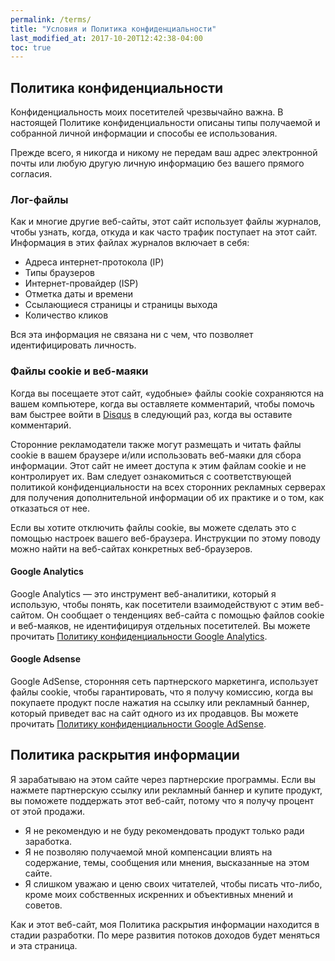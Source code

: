 ```yaml
---
permalink: /terms/
title: "Условия и Политика конфиденциальности"
last_modified_at: 2017-10-20T12:42:38-04:00
toc: true
---
```


## Политика конфиденциальности

Конфиденциальность моих посетителей чрезвычайно важна. В настоящей Политике конфиденциальности описаны типы получаемой и собранной личной информации и способы ее использования.

Прежде всего, я никогда и никому не передам ваш адрес электронной почты или любую другую личную информацию без вашего прямого согласия.

### Лог-файлы

Как и многие другие веб-сайты, этот сайт использует файлы журналов, чтобы узнать, когда, откуда и как часто трафик поступает на этот сайт. Информация в этих файлах журналов включает в себя:

* Адреса интернет-протокола (IP)
* Типы браузеров
* Интернет-провайдер (ISP)
* Отметка даты и времени
* Ссылающиеся страницы и страницы выхода
* Количество кликов

Вся эта информация не связана ни с чем, что позволяет идентифицировать личность.

### Файлы cookie и веб-маяки

Когда вы посещаете этот сайт, «удобные» файлы cookie сохраняются на вашем компьютере, когда вы оставляете комментарий, чтобы помочь вам быстрее войти в [Disqus](http://disqus.com) в следующий раз, когда вы оставите комментарий.

Сторонние рекламодатели также могут размещать и читать файлы cookie в вашем браузере и/или использовать веб-маяки для сбора информации. Этот сайт не имеет доступа к этим файлам cookie и не контролирует их. Вам следует ознакомиться с соответствующей политикой конфиденциальности на всех сторонних рекламных серверах для получения дополнительной информации об их практике и о том, как отказаться от нее.

Если вы хотите отключить файлы cookie, вы можете сделать это с помощью настроек вашего веб-браузера. Инструкции по этому поводу можно найти на веб-сайтах конкретных веб-браузеров.

#### Google Analytics

Google Analytics — это инструмент веб-аналитики, который я использую, чтобы понять, как посетители взаимодействуют с этим веб-сайтом. Он сообщает о тенденциях веб-сайта с помощью файлов cookie и веб-маяков, не идентифицируя отдельных посетителей. Вы можете прочитать [Политику конфиденциальности Google Analytics](http://www.google.com/analytics/learn/privacy.html).

#### Google Adsense

Google AdSense, сторонняя сеть партнерского маркетинга, использует файлы cookie, чтобы гарантировать, что я получу комиссию, когда вы покупаете продукт после нажатия на ссылку или рекламный баннер, который приведет вас на сайт одного из их продавцов. Вы можете прочитать [Политику конфиденциальности Google AdSense](http://support.google.com/adsense/bin/answer.py?hl=en&answer=48182).

## Политика раскрытия информации

Я зарабатываю на этом сайте через партнерские программы. Если вы нажмете партнерскую ссылку или рекламный баннер и купите продукт, вы поможете поддержать этот веб-сайт, потому что я получу процент от этой продажи.

* Я не рекомендую и не буду рекомендовать продукт только ради заработка.
* Я не позволяю получаемой мной компенсации влиять на содержание, темы, сообщения или мнения, высказанные на этом сайте.
* Я слишком уважаю и ценю своих читателей, чтобы писать что-либо, кроме моих собственных искренних и объективных мнений и советов.

Как и этот веб-сайт, моя Политика раскрытия информации находится в стадии разработки. По мере развития потоков доходов будет меняться и эта страница.
